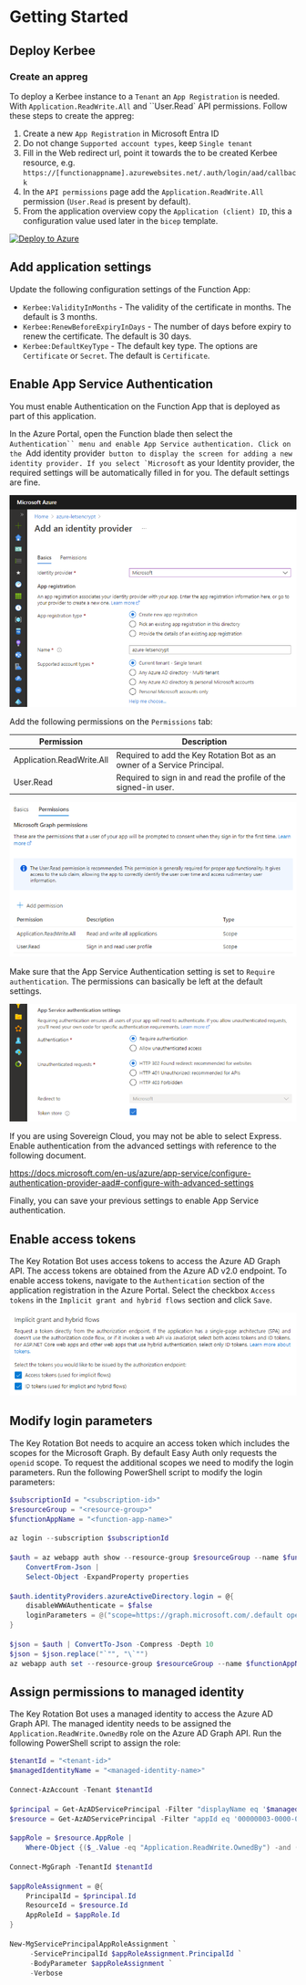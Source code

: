 # Getting Started

## Deploy Kerbee

### Create an appreg

To deploy a Kerbee instance to a `Tenant` an `App Registration` is needed. With `Application.ReadWrite.All` and ``User.Read` API permissions. Follow these steps to create the appreg:

1. Create a new  `App Registration` in Microsoft Entra ID
2. Do not change `Supported account types`, keep `Single tenant`
3. Fill in the Web redirect url, point it towards the to be created Kerbee resource, e.g. `https://[functionappname].azurewebsites.net/.auth/login/aad/callback`
4. In the `API permissions` page add the `Application.ReadWrite.All` permission (`User.Read` is present by default).
5. From the application overview copy the `Application (client) ID`, this a configuration value used later in the `bicep` template.

[![Deploy to Azure](https://aka.ms/deploytoazurebutton)](https://portal.azure.com/#create/Microsoft.Template/uri/https%3A%2F%2Fraw.githubusercontent.com%2FWeAreInSpark%2Fkey-rotation-bot%2Fmain%2Fazuredeploy.json)

## Add application settings

Update the following configuration settings of the Function App:

- `Kerbee:ValidityInMonths` - The validity of the certificate in months. The default is 3 months.
- `Kerbee:RenewBeforeExpiryInDays` - The number of days before expiry to renew the certificate. The default is 30 days.
- `Kerbee:DefaultKeyType` - The default key type. The options are `Certificate` or `Secret`. The default is `Certificate`.

## Enable App Service Authentication

You must enable Authentication on the Function App that is deployed as part of this application.

In the Azure Portal, open the Function blade then select the `Authentication`` menu and enable App Service authentication. Click on the `Add identity provider`` button to display the screen for adding a new identity provider. If you select `Microsoft`` as your Identity provider, the required settings will be automatically filled in for you. The default settings are fine.

![Add an Identity provider](images/add-an-identity-provider.png)

Add the following permissions on the `Permissions` tab:

| Permission | Description |
| --- | --- |
| Application.ReadWrite.All | Required to add the Key Rotation Bot as an owner of a Service Principal. |
| User.Read | Required to sign in and read the profile of the signed-in user. |

![Identity provider permissions](images/identity-provider-permissions.png)

Make sure that the App Service Authentication setting is set to `Require authentication`. The permissions can basically be left at the default settings.

![App Service Authentication settings](images/app-service-authentication-settings.png)

If you are using Sovereign Cloud, you may not be able to select Express. Enable authentication from the advanced settings with reference to the following document.

https://docs.microsoft.com/en-us/azure/app-service/configure-authentication-provider-aad#-configure-with-advanced-settings

Finally, you can save your previous settings to enable App Service authentication.

## Enable access tokens

The Key Rotation Bot uses access tokens to access the Azure AD Graph API. The access tokens are obtained from the Azure AD v2.0 endpoint. To enable access tokens, navigate to the `Authentication` section of the application registration in the Azure Portal. Select the checkbox `Access tokens` in the `Implicit grant and hybrid flows` section and click `Save`.

![Enable access tokens](images/enable-access-tokens.png)

## Modify login parameters

The Key Rotation Bot needs to acquire an access token which includes the scopes for the Microsoft Graph. By default Easy Auth only requests the `openid` scope. To request the additional scopes we need to modify the login parameters. Run the following PowerShell script to modify the login parameters:

``` powershell
$subscriptionId = "<subscription-id>"
$resourceGroup = "<resource-group>"
$functionAppName = "<function-app-name>"

az login --subscription $subscriptionId

$auth = az webapp auth show --resource-group $resourceGroup --name $functionAppName |
    ConvertFrom-Json |
    Select-Object -ExpandProperty properties

$auth.identityProviders.azureActiveDirectory.login = @{
    disableWWWAuthenticate = $false
    loginParameters = @("scope=https://graph.microsoft.com/.default openid")
}

$json = $auth | ConvertTo-Json -Compress -Depth 10
$json = $json.replace("`"", "\`"")
az webapp auth set --resource-group $resourceGroup --name $functionAppName --body $json
```

## Assign permissions to managed identity

The Key Rotation Bot uses a managed identity to access the Azure AD Graph API. The managed identity needs to be assigned the `Application.ReadWrite.OwnedBy` role on the Azure AD Graph API. Run the following PowerShell script to assign the role:

``` powershell
$tenantId = "<tenant-id>"
$managedIdentityName = "<managed-identity-name>"

Connect-AzAccount -Tenant $tenantId

$principal = Get-AzADServicePrincipal -Filter "displayName eq '$managedIdentityName'"
$resource = Get-AzADServicePrincipal -Filter "appId eq '00000003-0000-0000-c000-000000000000'"

$appRole = $resource.AppRole |
    Where-Object {($_.Value -eq "Application.ReadWrite.OwnedBy") -and ($_.AllowedMemberType -contains "Application")}

Connect-MgGraph -TenantId $tenantId

$appRoleAssignment = @{
    PrincipalId = $principal.Id
    ResourceId = $resource.Id
    AppRoleId = $appRole.Id
}

New-MgServicePrincipalAppRoleAssignment `
     -ServicePrincipalId $appRoleAssignment.PrincipalId `
     -BodyParameter $appRoleAssignment `
     -Verbose
```
